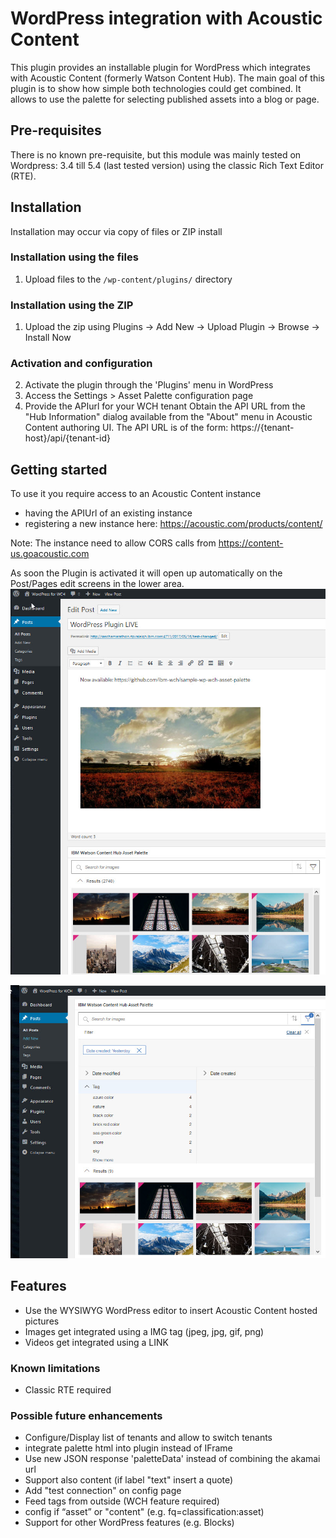 # WordPress integration with Acoustic Content

This plugin provides an installable plugin for WordPress which integrates with Acoustic Content (formerly Watson Content Hub). 
The main goal of this plugin is to show how simple both technologies could get combined. 
It allows to use the palette for selecting published assets into a blog or page.

## Pre-requisites
There is no known pre-requisite, but this module was mainly tested on
Wordpress: 3.4 till 5.4 (last tested version) using the classic Rich Text Editor (RTE).

## Installation
Installation may occur via copy of files or ZIP install
### Installation using the files
1. Upload files to the `/wp-content/plugins/` directory
### Installation using the ZIP
1. Upload the zip using Plugins -> Add New -> Upload Plugin -> Browse -> Install Now
### Activation and configuration
2. Activate the plugin through the 'Plugins' menu in WordPress
3. Access the Settings > Asset Palette configuration page
4. Provide the APIurl for your WCH tenant
Obtain the API URL from the "Hub Information" dialog available from the "About" menu in Acoustic Content authoring UI. 
The API URL is of the form: https://{tenant-host}/api/{tenant-id}

## Getting started
To use it you require access to an Acoustic Content instance
- having the APIUrl of an existing instance
- registering a new instance here: https://acoustic.com/products/content/

Note: The instance need to allow CORS calls from https://content-us.goacoustic.com

As soon the Plugin is activated it will open up automatically on the Post/Pages edit screens in the lower area.
![Insert asset](https://github.com/acoustic-content-samples/sample-wp-wch-asset-palette/blob/master/doc/images/selectImage.jpg?raw=true)

![Search using tags](https://github.com/acoustic-content-samples/sample-wp-wch-asset-palette/blob/master/doc/images/searchTag.jpg?raw=true)

## Features
- Use the WYSIWYG WordPress editor to insert Acoustic Content hosted pictures
- Images get integrated using a IMG tag (jpeg, jpg, gif, png)
- Videos get integrated using a LINK

### Known limitations
- Classic RTE required

### Possible future enhancements
- Configure/Display list of tenants and allow to switch tenants
- integrate palette html into plugin instead of IFrame
- Use new JSON response 'paletteData' instead of combining the akamai url
- Support also content (if label "text" insert a quote)
- Add "test connection" on config page
- Feed tags from outside (WCH feature required)
- config if “asset” or "content" (e.g. fq=classification:asset)
- Support for other WordPress features (e.g. Blocks)
